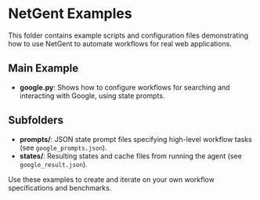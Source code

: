 # NetGent Examples

This folder contains example scripts and configuration files demonstrating how to use NetGent to automate workflows for real web applications.

## Main Example

- **google.py**: Shows how to configure workflows for searching and interacting with Google, using state prompts.

## Subfolders

- **prompts/**: JSON state prompt files specifying high-level workflow tasks (see `google_prompts.json`).
- **states/**: Resulting states and cache files from running the agent (see `google_result.json`).

Use these examples to create and iterate on your own workflow specifications and benchmarks.
